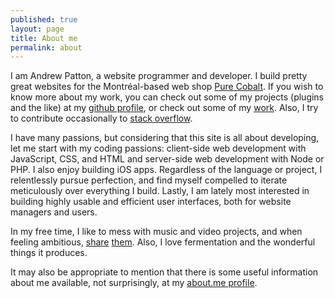 ```yaml
---
published: true
layout: page
title: About me
permalink: about
---
```

<p class="vcard">I am <span class="fn">Andrew Patton</span>, a <span class="title">website programmer and developer</span>. I build pretty great websites for the Montréal-based web shop <a class="org url" href="http://www.purecobalt.com">Pure Cobalt</a>. If you wish to know more about my work, you can check out some of my projects (plugins and the like) at my <a href="https://github.com/acusti" title="WordPress plugins, mini sites, node.js-related forks, etc.">github profile</a>, or check out some of my <a class="url" href="{{ site.base_url }}/work" title="Includes a list of the most recent websites I have built">work</a>. Also, I try to contribute occasionally to <a href="http://stackoverflow.com/users/333625/andrew-p">stack overflow</a>.</p>
I have many passions, but considering that this site is all about developing, let me start with my coding passions: client-side web development with JavaScript, CSS, and HTML and server-side web development with Node or PHP. I also enjoy building iOS apps. Regardless of the language or project, I relentlessly pursue perfection, and find myself compelled to iterate meticulously over everything I build. Lastly, I am lately most interested in building highly usable and efficient user interfaces, both for website managers and users.

In my free time, I like to mess with music and video projects, and when feeling ambitious, [share][soundcloud] [them][youtube]. Also, I love fermentation and the wonderful things it produces.

It may also be appropriate to mention that there is some useful information about me available, not surprisingly, at my [about.me profile][aboutme].

[soundcloud]: https://soundcloud.com/acusti "Soundcloud. Includes a very wide range of styles and polish, mostly from projects at university"
[youtube]: http://www.youtube.com/user/waveweaverjr "Youtube. I’m most proud of “freedom reruns”"
[aboutme]: http://about.me/andrewpatton "Most useful for its non-techy links and excellent background image"
